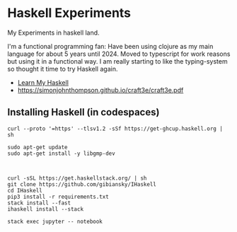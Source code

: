 # Haskell Experiments

My Experiments in haskell land.

I'm a functional programming fan: Have been using clojure as my main language for about 5 years until 2024.
Moved to typescript for work reasons but using it in a functional way.
I am really starting to like the typing-system so thought it time to try Haskell again.

* [Learn My Haskell](https://tinyurl.com/ghc65)
* https://simonjohnthompson.github.io/craft3e/craft3e.pdf



## Installing Haskell (in codespaces)

```
curl --proto '=https' --tlsv1.2 -sSf https://get-ghcup.haskell.org | sh

sudo apt-get update
sudo apt-get install -y libgmp-dev



curl -sSL https://get.haskellstack.org/ | sh
git clone https://github.com/gibiansky/IHaskell
cd IHaskell
pip3 install -r requirements.txt
stack install --fast
ihaskell install --stack

stack exec jupyter -- notebook

```